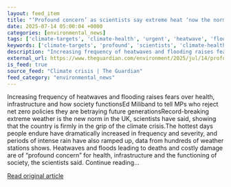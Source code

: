 ```yaml
---
layout: feed_item
title: "‘Profound concern’ as scientists say extreme heat ‘now the norm’ in UK"
date: 2025-07-14 05:00:04 +0000
categories: [environmental_news]
tags: ['climate-targets', 'climate-health', 'urgent', 'heatwave', 'flooding', 'extreme-weather', 'net-zero', 'public-health']
keywords: ['climate-targets', 'profound', 'scientists', 'climate-health', 'heatwave', 'concern', 'flooding', 'urgent']
description: "Increasing frequency of heatwaves and flooding raises fears over health, infrastructure and how society functionsEd Miliband to tell MPs who reject net zero ..."
external_url: https://www.theguardian.com/environment/2025/jul/14/profound-concern-as-scientists-say-extreme-heat-now-the-norm-in-uk
is_feed: true
source_feed: "Climate crisis | The Guardian"
feed_category: "environmental_news"
---
```


Increasing frequency of heatwaves and flooding raises fears over health, infrastructure and how society functionsEd Miliband to tell MPs who reject net zero policies they are betraying future generationsRecord-breaking extreme weather is the new norm in the UK, scientists have said, showing that the country is firmly in the grip of the climate crisis.The hottest days people endure have dramatically increased in frequency and severity, and periods of intense rain have also ramped up, data from hundreds of weather stations shows. Heatwaves and floods leading to deaths and costly damage are of “profound concern” for health, infrastructure and the functioning of society, the scientists said. Continue reading...

[Read original article](https://www.theguardian.com/environment/2025/jul/14/profound-concern-as-scientists-say-extreme-heat-now-the-norm-in-uk)
